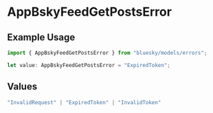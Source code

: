 # AppBskyFeedGetPostsError

## Example Usage

```typescript
import { AppBskyFeedGetPostsError } from "bluesky/models/errors";

let value: AppBskyFeedGetPostsError = "ExpiredToken";
```

## Values

```typescript
"InvalidRequest" | "ExpiredToken" | "InvalidToken"
```